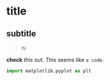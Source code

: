 # title 
## subtitle

> hi

**check** *this* out. This seems like `a code`. 

```python
import matplotlib.pyplot as plt
```
